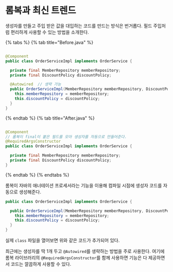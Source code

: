 # 롬복과 최신 트렌드

생성자를 만들고 주입 받은 값을 대입하는 코드를 만드는 방식은 번거롭다. 필드 주입처럼 편리하게 사용할 수 있는 방법을 소개한다.

{% tabs %} {% tab title="Before.java" %}

```java

@Component
public class OrderServiceImpl implements OrderService {

  private final MemberRepository memberRepository;
  private final DiscountPolicy discountPolicy;

  @Autowired  // 생략 가능
  public OrderServiceImpl(MemberRepository memberRepository, DiscountPolicy discountPolicy) {
    this.memberRepository = memberRepository;
    this.discountPolicy = discountPolicy;
  }
}
```

{% endtab %} {% tab title="After.java" %}

```java

@Component
// 롬복이 final이 붙은 필드를 모아 생성자를 자동으로 만들어준다.
@RequiredArgsConstructor
public class OrderServiceImpl implements OrderService {

  private final MemberRepository memberRepository;
  private final DiscountPolicy discountPolicy;
}

```

{% endtab %} {% endtabs %}

롬복이 자바의 애너테이션 프로세서라는 기능을 이용해 컴파일 시점에 생성자 코드를 자동으로 생성해준다.

```java
public class OrderServiceImpl implements OrderService {

  public OrderServiceImpl(MemberRepository memberRepository, DiscountPolicy discountPolicy) {
    this.memberRepository = memberRepository;
    this.discountPolicy = discountPolicy;
  }
}
```

실제 `class` 파일을 열어보면 위와 같은 코드가 추가되어 있다.

최근에는 생성자를 딱 1개 두고 `@Autowired`를 생략하는 방법을 주로 사용한다. 여기에 롬복 라이브러리의 `@RequiredArgsConstructor`를 함께 사용하면 기능은 다 제공하면서 코드는 깔끔하게 사용할 수 있다.